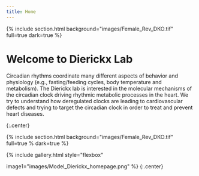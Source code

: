 ```yaml
---
title: Home
---
```

{% include section.html background="images/Female_Rev_DKO.tif" full=true dark=true %}

# Welcome to Dierickx Lab

 Circadian rhythms coordinate many different aspects of behavior and physiology (e.g., fasting/feeding cycles, body temperature and metabolism). The Dierickx lab is interested in the molecular mechanisms of the circadian clock driving rhythmic metabolic processes in the heart. We try to understand how deregulated clocks are leading to cardiovascular defects and trying to target the circadian clock in order to treat and prevent heart diseases.


{:.center}

{% include section.html background="images/Female_Rev_DKO.tif" full=true % dark=true %}

{% include gallery.html style="flexbox"

image1="images/Model_Dierickx_homepage.png"
%}
{:.center}


